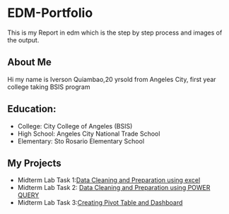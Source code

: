 

# EDM-Portfolio
This is my Report in edm which is the step by step process and images of the output.
## About Me
Hi my name is Iverson Quiambao,20 yrsold from Angeles City, first year college taking BSIS program
## Education:
- College: City College of Angeles (BSIS)
- High School: Angeles City National Trade School
- Elementary: Sto Rosario Elementary School
## My Projects
- Midterm Lab Task 1:[Data Cleaning and Preparation using excel](Midterm%20Lab%20Task%201/Readme.md)
- Midterm Lab Task 2: [Data Cleaning and Preparation using POWER QUERY](Midterm%20Lab%20Task%202/Readme.md)
- Midterm Lab Task 3:[Creating Pivot Table and Dashboard](Midterm20%Lab%20Task%203/Readme.md)
